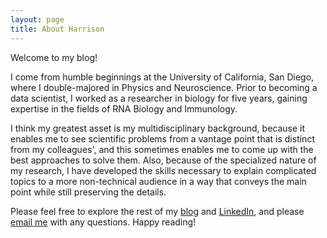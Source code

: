 ```yaml
---
layout: page
title: About Harrison
---
```


Welcome to my blog!

I come from humble beginnings at the University of California, San Diego, where I double-majored in Physics and Neuroscience. Prior to becoming a data scientist, I worked as a researcher in biology for five years, gaining expertise in the fields of RNA Biology and Immunology.

I think my greatest asset is my multidisciplinary background, because it enables me to see scientific problems from a vantage point that is distinct from my colleagues', and this sometimes enables me to come up with the best approaches to solve them. Also, because of the specialized nature of my research, I have developed the skills necessary to explain complicated topics to a more non-technical audience in a way that conveys the main point while still preserving the details.

Please feel free to explore the rest of my [blog](https://harrisonized.github.io/archive) and [LinkedIn](https://www.linkedin.com/in/harrisonized), and please [email me](mailto:harrison.c.wang@gmail.com) with any questions. Happy reading!